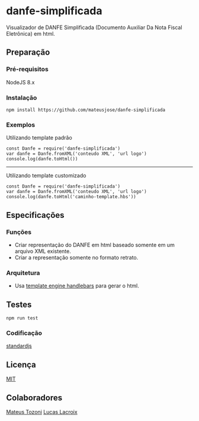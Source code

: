 # danfe-simplificada
Visualizador de DANFE Simplificada (Documento Auxiliar Da Nota Fiscal Eletrônica) em html.

## Preparação

### Pré-requisitos

NodeJS 8.x

### Instalação

```
npm install https://github.com/mateusjose/danfe-simplificada
```

### Exemplos

Utilizando template padrão
```
const Danfe = require('danfe-simplificada')
var danfe = Danfe.fromXML('conteudo XML', 'url logo')
console.log(danfe.toHtml())
```
----------------------------------------------------------------------
Utilizando template customizado
```
const Danfe = require('danfe-simplificada')
var danfe = Danfe.fromXML('conteudo XML', 'url logo')
console.log(danfe.toHtml('caminho-template.hbs'))
```


## Especificações

### Funções

* Criar representação do DANFE em html baseado somente em um arquivo XML existente.
* Criar a representação somente no formato retrato.

### Arquitetura

* Usa [template engine handlebars](https://github.com/wycats/handlebars.js) para gerar o html.

## Testes

```
npm run test
```

### Codificação

[standardjs](https://standardjs.com/rules.html)


## Licença

[MIT](https://github.com/mateusjose/danfe-simplificada/blob/master/LICENSE)

## Colaboradores
[Mateus Tozoni](https://github.com/mateustozoni)
[Lucas Lacroix](https://github.com/lucaslacroix)
